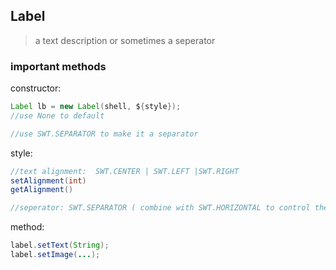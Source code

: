 ## Label
> a text description or sometimes a seperator

### important methods
constructor:
```java
Label lb = new Label(shell, ${style});
//use None to default

//use SWT.SEPARATOR to make it a separator
```

style:
```java
//text alignment:  SWT.CENTER | SWT.LEFT |SWT.RIGHT
setAlignment(int)
getAlignment()

//seperator: SWT.SEPARATOR ( combine with SWT.HORIZONTAL to control the orient, combine with SWT.SHADOW_XXX to control appearance )

```

method:
```java
label.setText(String);
label.setImage(...);
```
